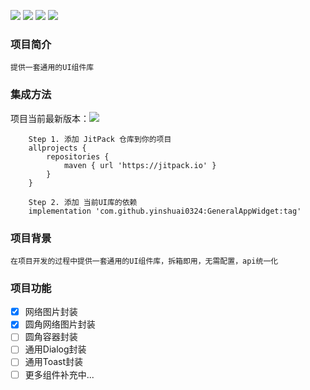 ![](https://img.shields.io/badge/platform-Android-yellow.svg) ![](https://img.shields.io/badge/license-MIT-red)  ![](https://img.shields.io/badge/language-kotlin-brightgreen) ![](https://img.shields.io/badge/API-21%2B-brightgreen.svg?style=flat) 

### 项目简介
    提供一套通用的UI组件库
    
### 集成方法
项目当前最新版本：[![](https://jitpack.io/v/yinshuai0324/GeneralAppWidget.svg)](https://jitpack.io/#yinshuai0324/GeneralAppWidget)
 
```
    Step 1. 添加 JitPack 仓库到你的项目
    allprojects {
    	repositories {
    		maven { url 'https://jitpack.io' }
    	}
    }

    Step 2. 添加 当前UI库的依赖
    implementation 'com.github.yinshuai0324:GeneralAppWidget:tag'
 ```

### 项目背景

    在项目开发的过程中提供一套通用的UI组件库，拆箱即用，无需配置，api统一化
    
### 项目功能

 - [x] 网络图片封装
 - [x] 圆角网络图片封装
 - [ ] 圆角容器封装
 - [ ] 通用Dialog封装
 - [ ] 通用Toast封装
 - [ ] 更多组件补充中...